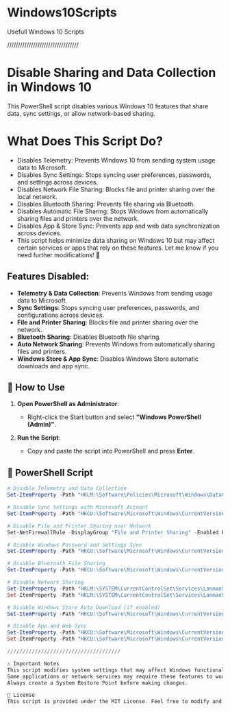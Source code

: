 # Windows10Scripts
Usefull Windows 10 Scripts

/////////////////////////////////

# Disable Sharing and Data Collection in Windows 10

This PowerShell script disables various Windows 10 features that share data, sync settings, or allow network-based sharing.

# What Does This Script Do?
- Disables Telemetry: Prevents Windows 10 from sending system usage data to Microsoft.
- Disables Sync Settings: Stops syncing user preferences, passwords, and settings across devices.
- Disables Network File Sharing: Blocks file and printer sharing over the local network.
- Disables Bluetooth Sharing: Prevents file sharing via Bluetooth.
- Disables Automatic File Sharing: Stops Windows from automatically sharing files and printers over the network.
- Disables App & Store Sync: Prevents app and web data synchronization across devices.
- This script helps minimize data sharing on Windows 10 but may affect certain services or apps that rely on these features. Let me know if you need further modifications! 🚀

## Features Disabled:
- **Telemetry & Data Collection**: Prevents Windows from sending usage data to Microsoft.
- **Sync Settings**: Stops syncing user preferences, passwords, and configurations across devices.
- **File and Printer Sharing**: Blocks file and printer sharing over the network.
- **Bluetooth Sharing**: Disables Bluetooth file sharing.
- **Auto Network Sharing**: Prevents Windows from automatically sharing files and printers.
- **Windows Store & App Sync**: Disables Windows Store automatic downloads and app sync.

## 🚀 How to Use
1. **Open PowerShell as Administrator**:
   - Right-click the Start button and select **"Windows PowerShell (Admin)"**.

2. **Run the Script**:
   - Copy and paste the script into PowerShell and press **Enter**.

## 📜 PowerShell Script

```powershell
# Disable Telemetry and Data Collection
Set-ItemProperty -Path "HKLM:\Software\Policies\Microsoft\Windows\DataCollection" -Name "AllowTelemetry" -Value 0 -Force

# Disable Sync Settings with Microsoft Account
Set-ItemProperty -Path "HKCU:\Software\Microsoft\Windows\CurrentVersion\SettingSync\" -Name "AllowSync" -Value 0

# Disable File and Printer Sharing over Network
Set-NetFirewallRule -DisplayGroup "File and Printer Sharing" -Enabled False

# Disable Windows Password and Settings Sync
Set-ItemProperty -Path "HKCU:\Software\Microsoft\Windows\CurrentVersion\CloudStore" -Name "Enabled" -Value 0

# Disable Bluetooth File Sharing
Set-ItemProperty -Path "HKCU:\Software\Microsoft\Windows\CurrentVersion\Bluetooth" -Name "AllowSharing" -Value 0

# Disable Network Sharing
Set-ItemProperty -Path "HKLM:\SYSTEM\CurrentControlSet\Services\LanmanServer\Parameters" -Name "AutoShareServer" -Value 0
Set-ItemProperty -Path "HKLM:\SYSTEM\CurrentControlSet\Services\LanmanServer\Parameters" -Name "AutoShareWks" -Value 0

# Disable Windows Store Auto Download (if enabled)
Set-ItemProperty -Path "HKCU:\Software\Microsoft\Windows\CurrentVersion\WindowsStore" -Name "AutoDownload" -Value 0

# Disable App and Web Sync
Set-ItemProperty -Path "HKCU:\Software\Microsoft\Windows\CurrentVersion\SettingSync" -Name "AllowAppSync" -Value 0
Set-ItemProperty -Path "HKCU:\Software\Microsoft\Windows\CurrentVersion\SettingSync" -Name "AllowWebSync" -Value 0

/////////////////////////////////////

⚠️ Important Notes
This script modifies system settings that may affect Windows functionality.
Some applications or network services may require these features to work correctly.
Always create a System Restore Point before making changes.

📝 License
This script is provided under the MIT License. Feel free to modify and share it. 🚀

